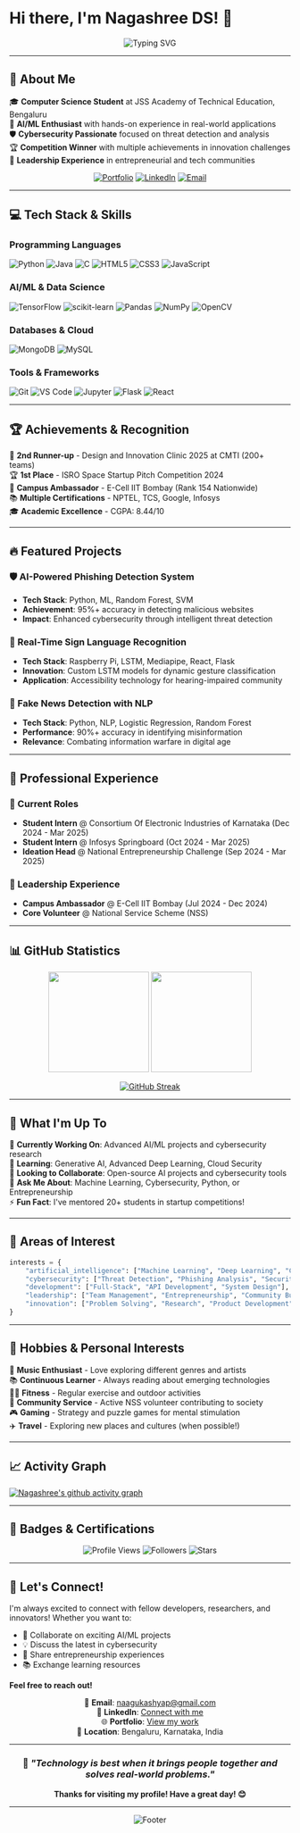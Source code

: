 

<!--
**dsnagashree/dsnagashree** is a ✨ _special_ ✨ repository because its `README.md` (this file) appears on your GitHub profile.

Here are some ideas to get you started:

- 🔭 I’m currently working on ...
- 🌱 I’m currently learning ...
- 👯 I’m looking to collaborate on ...
- 🤔 I’m looking for help with ...
- 💬 Ask me about ...
- 📫 How to reach me: ...
- 😄 Pronouns: ...
- ⚡ Fun fact: ...
-->
# Hi there, I'm Nagashree DS! 👋

<div align="center">
  
![Typing SVG](https://readme-typing-svg.herokuapp.com?font=Fira+Code&weight=500&size=28&duration=3000&pause=1000&color=00D4FF&center=true&vCenter=true&width=600&lines=AI+Developer+%26+ML+Engineer;Cybersecurity+Enthusiast;Full-Stack+Learner;Problem+Solver+%26+Innovator)

</div>

---

## 🚀 About Me

🎓 **Computer Science Student** at JSS Academy of Technical Education, Bengaluru  
🤖 **AI/ML Enthusiast** with hands-on experience in real-world applications  
🛡️ **Cybersecurity Passionate** focused on threat detection and analysis  
🏆 **Competition Winner** with multiple achievements in innovation challenges  
💼 **Leadership Experience** in entrepreneurial and tech communities  

<div align="center">

[![Portfolio](https://img.shields.io/badge/Portfolio-000000?style=for-the-badge&logo=github&logoColor=white)](https://nagashreekashyap.github.io/portfolio/)
[![LinkedIn](https://img.shields.io/badge/LinkedIn-0077B5?style=for-the-badge&logo=linkedin&logoColor=white)](https://www.linkedin.com/in/nagashree-ds-32954625b/)
[![Email](https://img.shields.io/badge/Email-D14836?style=for-the-badge&logo=gmail&logoColor=white)](mailto:naagukashyap@gmail.com)

</div>

---

## 💻 Tech Stack & Skills

### Programming Languages
![Python](https://img.shields.io/badge/Python-3776AB?style=for-the-badge&logo=python&logoColor=white)
![Java](https://img.shields.io/badge/Java-ED8B00?style=for-the-badge&logo=java&logoColor=white)
![C](https://img.shields.io/badge/C-00599C?style=for-the-badge&logo=c&logoColor=white)
![HTML5](https://img.shields.io/badge/HTML5-E34F26?style=for-the-badge&logo=html5&logoColor=white)
![CSS3](https://img.shields.io/badge/CSS3-1572B6?style=for-the-badge&logo=css3&logoColor=white)
![JavaScript](https://img.shields.io/badge/JavaScript-F7DF1E?style=for-the-badge&logo=javascript&logoColor=black)

### AI/ML & Data Science
![TensorFlow](https://img.shields.io/badge/TensorFlow-FF6F00?style=for-the-badge&logo=tensorflow&logoColor=white)
![scikit-learn](https://img.shields.io/badge/scikit--learn-F7931E?style=for-the-badge&logo=scikit-learn&logoColor=white)
![Pandas](https://img.shields.io/badge/pandas-150458?style=for-the-badge&logo=pandas&logoColor=white)
![NumPy](https://img.shields.io/badge/numpy-013243?style=for-the-badge&logo=numpy&logoColor=white)
![OpenCV](https://img.shields.io/badge/OpenCV-27338e?style=for-the-badge&logo=OpenCV&logoColor=white)

### Databases & Cloud
![MongoDB](https://img.shields.io/badge/MongoDB-4EA94B?style=for-the-badge&logo=mongodb&logoColor=white)
![MySQL](https://img.shields.io/badge/MySQL-00000F?style=for-the-badge&logo=mysql&logoColor=white)

### Tools & Frameworks
![Git](https://img.shields.io/badge/Git-F05032?style=for-the-badge&logo=git&logoColor=white)
![VS Code](https://img.shields.io/badge/VS_Code-007ACC?style=for-the-badge&logo=visual-studio-code&logoColor=white)
![Jupyter](https://img.shields.io/badge/Jupyter-F37626?style=for-the-badge&logo=jupyter&logoColor=white)
![Flask](https://img.shields.io/badge/Flask-000000?style=for-the-badge&logo=flask&logoColor=white)
![React](https://img.shields.io/badge/React-20232A?style=for-the-badge&logo=react&logoColor=61DAFB)

---

## 🏆 Achievements & Recognition

🥉 **2nd Runner-up** - Design and Innovation Clinic 2025 at CMTI (200+ teams)  
🏆 **1st Place** - ISRO Space Startup Pitch Competition 2024  
🎯 **Campus Ambassador** - E-Cell IIT Bombay (Rank 154 Nationwide)  
📚 **Multiple Certifications** - NPTEL, TCS, Google, Infosys  
🎓 **Academic Excellence** - CGPA: 8.44/10  

---

## 🔥 Featured Projects

### 🛡️ AI-Powered Phishing Detection System
- **Tech Stack**: Python, ML, Random Forest, SVM
- **Achievement**: 95%+ accuracy in detecting malicious websites
- **Impact**: Enhanced cybersecurity through intelligent threat detection

### 🤟 Real-Time Sign Language Recognition
- **Tech Stack**: Raspberry Pi, LSTM, Mediapipe, React, Flask
- **Innovation**: Custom LSTM models for dynamic gesture classification
- **Application**: Accessibility technology for hearing-impaired community

### 📰 Fake News Detection with NLP
- **Tech Stack**: Python, NLP, Logistic Regression, Random Forest
- **Performance**: 90%+ accuracy in identifying misinformation
- **Relevance**: Combating information warfare in digital age

---

## 💼 Professional Experience

### 🚀 Current Roles
- **Student Intern** @ Consortium Of Electronic Industries of Karnataka (Dec 2024 - Mar 2025)
- **Student Intern** @ Infosys Springboard (Oct 2024 - Mar 2025)
- **Ideation Head** @ National Entrepreneurship Challenge (Sep 2024 - Mar 2025)

### 🎯 Leadership Experience
- **Campus Ambassador** @ E-Cell IIT Bombay (Jul 2024 - Dec 2024)
- **Core Volunteer** @ National Service Scheme (NSS)

---

## 📊 GitHub Statistics

<div align="center">

<img height="180em" src="https://github-readme-stats.vercel.app/api?username=nagashreekashyap&show_icons=true&theme=tokyonight&hide_border=true&count_private=true" />
<img height="180em" src="https://github-readme-stats.vercel.app/api/top-langs/?username=nagashreekashyap&layout=compact&theme=tokyonight&hide_border=true" />

</div>

<div align="center">

[![GitHub Streak](https://github-readme-streak-stats.herokuapp.com?user=nagashreekashyap&theme=tokyonight&hide_border=true)](https://git.io/streak-stats)

</div>

---

## 🌟 What I'm Up To

🔭 **Currently Working On**: Advanced AI/ML projects and cybersecurity research  
🌱 **Learning**: Generative AI, Advanced Deep Learning, Cloud Security  
👯 **Looking to Collaborate**: Open-source AI projects and cybersecurity tools  
💬 **Ask Me About**: Machine Learning, Cybersecurity, Python, or Entrepreneurship  
⚡ **Fun Fact**: I've mentored 20+ students in startup competitions!  

---

## 🎯 Areas of Interest

```python
interests = {
    "artificial_intelligence": ["Machine Learning", "Deep Learning", "Computer Vision", "NLP"],
    "cybersecurity": ["Threat Detection", "Phishing Analysis", "Security Automation"],
    "development": ["Full-Stack", "API Development", "System Design"],
    "leadership": ["Team Management", "Entrepreneurship", "Community Building"],
    "innovation": ["Problem Solving", "Research", "Product Development"]
}
```

---

## 🎨 Hobbies & Personal Interests

🎵 **Music Enthusiast** - Love exploring different genres and artists  
📚 **Continuous Learner** - Always reading about emerging technologies  
🏃‍♀️ **Fitness** - Regular exercise and outdoor activities  
🤝 **Community Service** - Active NSS volunteer contributing to society  
🎮 **Gaming** - Strategy and puzzle games for mental stimulation  
✈️ **Travel** - Exploring new places and cultures (when possible!)  

---

## 📈 Activity Graph

[![Nagashree's github activity graph](https://github-readme-activity-graph.vercel.app/graph?username=nagashreekashyap&theme=tokyo-night&hide_border=true)](https://github.com/ashutosh00710/github-readme-activity-graph)

---

## 🏅 Badges & Certifications

<div align="center">

![Profile Views](https://komarev.com/ghpvc/?username=nagashreekashyap&color=blueviolet&style=for-the-badge)
![Followers](https://img.shields.io/github/followers/nagashreekashyap?style=for-the-badge&color=blue)
![Stars](https://img.shields.io/github/stars/nagashreekashyap?style=for-the-badge&color=yellow)

</div>

---

## 🤝 Let's Connect!

I'm always excited to connect with fellow developers, researchers, and innovators! Whether you want to:
- 🚀 Collaborate on exciting AI/ML projects
- 💡 Discuss the latest in cybersecurity
- 🎯 Share entrepreneurship experiences
- 📚 Exchange learning resources

**Feel free to reach out!**

<div align="center">

📧 **Email**: naagukashyap@gmail.com  
🔗 **LinkedIn**: [Connect with me](https://www.linkedin.com/in/nagashree-ds-32954625b/)  
🌐 **Portfolio**: [View my work](https://nagashreekashyap.github.io/portfolio/)  
📍 **Location**: Bengaluru, Karnataka, India  

</div>

---

<div align="center">

### 💭 *"Technology is best when it brings people together and solves real-world problems."*

**Thanks for visiting my profile! Have a great day! 😊**

</div>

---

<div align="center">

![Footer](https://capsule-render.vercel.app/api?type=waving&color=gradient&customColorList=6,11,20&height=100&section=footer&text=%20&fontSize=42&fontColor=fff&animation=twinkling)

</div>
